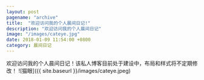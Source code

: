 ```yaml
---
layout: post
pagename: "archive"
title:  "欢迎访问我的个人晨间日记!"
description: "欢迎访问我的个人晨间日记"
image: "/images/cateye.jpg"
date: 2018-01-09 11:54:00 +0800
category: 晨间日记
---
```

欢迎访问我的个人晨间日记！该私人博客目前处于建设中，布局和样式将不定期修改！
![猫眼]({{ site.baseurl }}/images/cateye.jpeg)